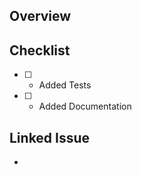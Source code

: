 ## Overview

<!-- Describe what this PR is about -->

## Checklist

<!-- If a point is not applicable, please remove it -->

- [ ] - Added Tests
- [ ] - Added Documentation

## Linked Issue

* 